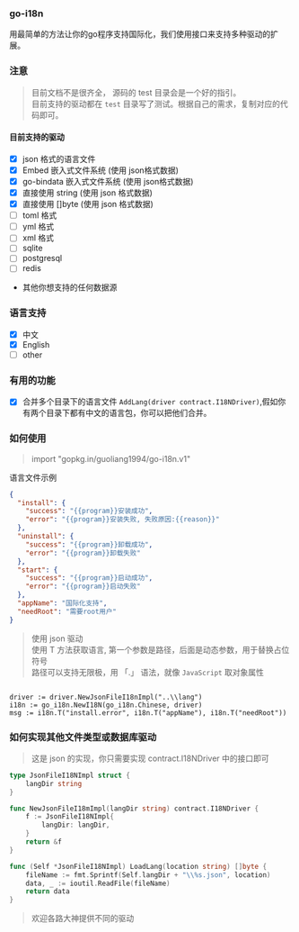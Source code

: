 ### go-i18n
用最简单的方法让你的go程序支持国际化，我们使用接口来支持多种驱动的扩展。
### 注意
> 目前文档不是很齐全， 源码的 test 目录会是一个好的指引。  
> 目前支持的驱动都在 `test` 目录写了测试。根据自己的需求，复制对应的代码即可。

#### 目前支持的驱动
+ [x]  json 格式的语言文件
+ [x]  Embed 嵌入式文件系统 (使用 json格式数据)
+ [x]  go-bindata 嵌入式文件系统 (使用 json格式数据)
+ [x]  直接使用 string (使用 json 格式数据)
+ [x]  直接使用 []byte (使用 json 格式数据)
+ [ ] toml 格式
+ [ ] yml 格式
+ [ ] xml 格式
+ [ ] sqlite
+ [ ] postgresql
+ [ ] redis
+ 其他你想支持的任何数据源

### 语言支持
+ [x] 中文
+ [x] English
+ [ ] other

### 有用的功能
+ [x] 合并多个目录下的语言文件 `AddLang(driver contract.I18NDriver)`,假如你有两个目录下都有中文的语言包，你可以把他们合并。

### 如何使用
> import "gopkg.in/guoliang1994/go-i18n.v1"

语言文件示例
```json
{
  "install": {
    "success": "{{program}}安装成功",
    "error": "{{program}}安装失败, 失败原因:{{reason}}"
  },
  "uninstall": {
    "success": "{{program}}卸载成功",
    "error": "{{program}}卸载失败"
  },
  "start": {
    "success": "{{program}}启动成功",
    "error": "{{program}}启动失败"
  },
  "appName": "国际化支持",
  "needRoot": "需要root用户"
}
```

> 使用 json 驱动  
> 使用 T 方法获取语言, 第一个参数是路径，后面是动态参数，用于替换占位符号  
> 路径可以支持无限极，用 「.」 语法，就像 `JavaScript` 取对象属性
```golang

driver := driver.NewJsonFileI18nImpl("..\\lang")
i18n := go_i18n.NewI18N(go_i18n.Chinese, driver)
msg := i18n.T("install.error", i18n.T("appName"), i18n.T("needRoot"))

```

### 如何实现其他文件类型或数据库驱动
> 这是 json 的实现，你只需要实现 contract.I18NDriver 中的接口即可
```go
type JsonFileI18NImpl struct {
	langDir string
}

func NewJsonFileI18mImpl(langDir string) contract.I18NDriver {
	f := JsonFileI18NImpl{
		langDir: langDir,
	}
	return &f
}

func (Self *JsonFileI18NImpl) LoadLang(location string) []byte {
	fileName := fmt.Sprintf(Self.langDir + "\\%s.json", location)
	data, _ := ioutil.ReadFile(fileName)
	return data
}

```
> 欢迎各路大神提供不同的驱动